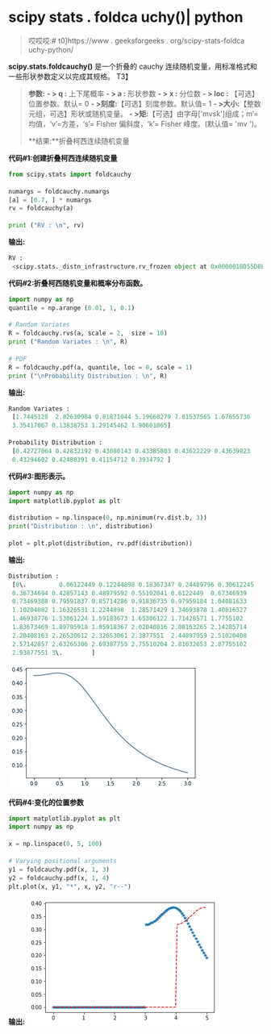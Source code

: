 # scipy stats . foldca uchy()| python

> 哎哎哎:# t0]https://www . geeksforgeeks . org/scipy-stats-foldca uchy-python/

**scipy.stats.foldcauchy()** 是一个折叠的 cauchy 连续随机变量，用标准格式和一些形状参数定义以完成其规格。
T3】

> **参数:**
> **- > q :** 上下尾概率
> **- > a :** 形状参数
> **- > x :** 分位数
> **- > loc :** 【可选】位置参数。默认= 0
> **- >刻度:**【可选】刻度参数。默认值= 1
> **- >大小:**【整数元组，可选】形状或随机变量。
> **- >矩:**【可选】由字母['mvsk']组成；m’=均值，‘v’=方差，‘s’= Fisher 偏斜度，‘k’= Fisher 峰度。(默认值= 'mv ')。
> 
> **结果:**折叠柯西连续随机变量

**代码#1:创建折叠柯西连续随机变量**

```py
from scipy.stats import foldcauchy

numargs = foldcauchy.numargs
[a] = [0.7, ] * numargs
rv = foldcauchy(a)

print ("RV : \n", rv) 
```

**输出:**

```py
RV : 
 <scipy.stats._distn_infrastructure.rv_frozen object at 0x0000018D55D8E160>

```

**代码#2:折叠柯西随机变量和概率分布函数。**

```py
import numpy as np
quantile = np.arange (0.01, 1, 0.1)

# Random Variates
R = foldcauchy.rvs(a, scale = 2,  size = 10)
print ("Random Variates : \n", R)

# PDF
R = foldcauchy.pdf(a, quantile, loc = 0, scale = 1)
print ("\nProbability Distribution : \n", R) 
```

**输出:**

```py
Random Variates : 
 [1.7445128  2.82630984 0.81871044 5.19668279 7.81537565 1.67855736
 3.35417067 0.13838753 1.29145462 1.90601065]

Probability Distribution : 
 [0.42727064 0.42832192 0.43080143 0.43385803 0.43622229 0.43639823
 0.43294602 0.42480391 0.41154712 0.3934792 ]

```

**代码#3:图形表示。**

```py
import numpy as np
import matplotlib.pyplot as plt

distribution = np.linspace(0, np.minimum(rv.dist.b, 3))
print("Distribution : \n", distribution)

plot = plt.plot(distribution, rv.pdf(distribution))
```

**输出:**

```py
Distribution : 
 [0\.         0.06122449 0.12244898 0.18367347 0.24489796 0.30612245
 0.36734694 0.42857143 0.48979592 0.55102041 0.6122449  0.67346939
 0.73469388 0.79591837 0.85714286 0.91836735 0.97959184 1.04081633
 1.10204082 1.16326531 1.2244898  1.28571429 1.34693878 1.40816327
 1.46938776 1.53061224 1.59183673 1.65306122 1.71428571 1.7755102
 1.83673469 1.89795918 1.95918367 2.02040816 2.08163265 2.14285714
 2.20408163 2.26530612 2.32653061 2.3877551  2.44897959 2.51020408
 2.57142857 2.63265306 2.69387755 2.75510204 2.81632653 2.87755102
 2.93877551 3\.        ]
```

![](img/80a74a94019b1d32b7449f5425acf03e.png)

**代码#4:变化的位置参数**

```py
import matplotlib.pyplot as plt
import numpy as np

x = np.linspace(0, 5, 100)

# Varying positional arguments
y1 = foldcauchy.pdf(x, 1, 3)
y2 = foldcauchy.pdf(x, 1, 4)
plt.plot(x, y1, "*", x, y2, "r--")
```

**输出:**
![](img/5679c6b78165ffbb267c30be4cf0859e.png)